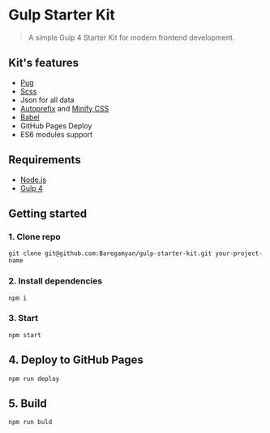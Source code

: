 # Gulp Starter Kit

> A simple Gulp 4 Starter Kit for modern frontend development.

## Kit's features
- [Pug](https://pugjs.org/)
- [Scss](https://sass-lang.com)
- Json for all data
- [Autoprefix](https://github.com/postcss/autoprefixer) and [Minify CSS](https://github.com/css/csso)
- [Babel](https://babeljs.io/)
- GitHub Pages Deploy
- ES6 modules support

## Requirements
- [Node.js](https://nodejs.org/en/)
- [Gulp 4](https://gulpjs.com/)

## Getting started

### 1. Clone repo
```
git clone git@github.com:Baregamyan/gulp-starter-kit.git your-project-name
```

### 2. Install dependencies
```
npm i
```

### 3. Start
```
npm start
```

## 4. Deploy to GitHub Pages
```
npm run deploy
```

## 5. Build
```
npm run buld
```


